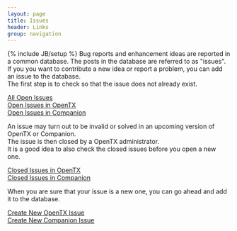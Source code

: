 ```yaml
---
layout: page
title: Issues 
header: Links
group: navigation
---
```

{% include JB/setup %}
Bug reports and enhancement ideas are reported in a common database. The posts in the database are referred to as "issues".  
If you you want to contribute a new idea or report a problem, you can add an issue to the database.  
The first step is to check so that the issue does not already exist.   
 
[All Open Issues](https://github.com/opentx/opentx/issues?labels=&milestone=&page=1&state=open)  
[Open Issues in OpenTX](https://github.com/opentx/opentx/issues?labels=Radio+Firmware&page=1&state=open)  
[Open Issues in Companion](https://github.com/opentx/opentx/issues?labels=Companion&page=1&state=open)  

An issue may turn out to be invalid or solved in an upcoming version of OpenTX or Companion.  
The issue is then closed by a OpenTX administrator.  
It is a good idea to also check the closed issues before  you open a new one.  
 
[Closed Issues in OpenTX](https://github.com/opentx/opentx/issues?labels=Radio+Firmware&page=1&state=closed)  
[Closed Issues in Companion](https://github.com/opentx/opentx/issues?labels=Companion&page=1&state=closed)  

When you are sure that your issue is a new one, you can go ahead and add it to the database.  

[Create New OpenTX Issue](https://github.com/opentx/opentx/issues/new?labels=Radio+Firmware)  
[Create New Companion Issue](https://github.com/opentx/opentx/issues/new?labels=Companion)



